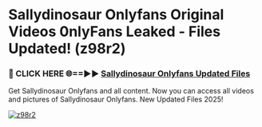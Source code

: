 # Sallydinosaur Onlyfans Original Videos 0nlyFans Leaked - Files Updated! (z98r2)

<h3>🔴 CLICK HERE 🌐==►► <a href="https://tinyurl.com/ehrbuxhb" rel="nofollow">Sallydinosaur Onlyfans Updated Files</a></h3>

Get Sallydinosaur Onlyfans and all content. Now you can access all videos and pictures of Sallydinosaur Onlyfans. New Updated Files 2025!

[![z98r2](https://i.imgur.com/lVYEuWS.gif)](https://tinyurl.com/ehrbuxhb)
